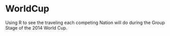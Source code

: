 WorldCup
========

Using R to see the traveling each competing Nation will do during the Group Stage of the 2014 World Cup.
